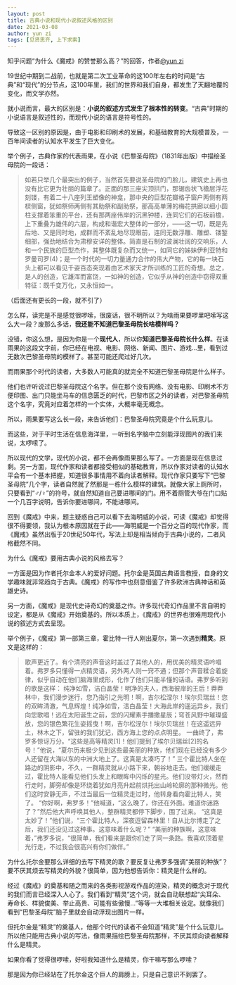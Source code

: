 ```yaml
---
layout: post
title: 古典小说和现代小说叙述风格的区别
date: 2021-03-08
author: yun zi
tags: [见贤思齐, 上下求索]
---
```


 知乎问题“为什么《魔戒》的赞誉那么高？”的回答，作者[@yun zi](https://www.zhihu.com/question/433434630/answer/1769316390)

19世纪中期到二战前，也就是第二次工业革命的这100年左右的时间是“古典”和“现代”的分节点，这100年里，我们的世界和我们自身，都发生了天翻地覆的变化，而文学亦然。

就小说而言，最大的区别是：**小说的叙述方式发生了根本性的转变**。“古典”时期的小说语言是叙述性的，而现代小说的语言是符号性的。

导致这一区别的原因是，由于电影和印刷术的发展，和基础教育的大规模普及，一百年间读者的认知水平发生了巨大变化。

举个例子，古典作家的代表雨果，在小说《巴黎圣母院》（1831年出版）中描绘圣母院的一段话：

> 如若只举几个最突出的例子，当然首先要说圣母院的门脸儿，建筑史上再也没有比它更为壮丽的篇章了。正面的那三座尖顶拱门，那锯齿状飞檐层浮花刻镂，有着二十八座列王塑像的神龛，那中央的巨型花瓣格子窗户两侧有两棂侧窗，犹如祭师两侧有其助祭和副助祭，那高高单薄的梅花拱廊以细小圆柱支撑着笨重的平台，还有那两座伟岸的沉黑钟楼，连同它们的石板前檐，上下重叠为雄伟的六层，构成和谐宏大整体的一部分，——这一切，既是先后地、又是同时地，成群而不紊乱地尽现眼前，连同无数浮雕、雕塑、镂錾细部，强劲地结合为肃穆安详的整体。简直是石制的波澜壮阔的交响乐，人和一个民族的巨型杰作，其整体既复杂而又统一，如同它的姊妹伊利亚特和罗曼司罗(4)；是一个时代的一切力量通力合作的伟大产物，它的每一块石头上都可以看见千姿百态突现着由艺术家天才所训练的工匠的奇想。总之，是人的创造，它雄浑而富饶，一如神的创造，它似乎从神的创造中窃得双重特征：既千变万化，又永恒如一。

（后面还有更长的一段，就不引了）

怎么样，读完是不是感觉很啰嗦，很废话，很不明所以？为啥雨果要啰里吧嗦写这么大一段？废那么多话，**我还能不知道巴黎圣母院长啥模样吗？**

没错，你这么想，是因为你是一个**现代人**，所以你**知道巴黎圣母院长什么样**。在读雨果的这段文字前，你已经在电视、电影、网络、新闻、图片、游戏...里，看到过无数次巴黎圣母院的模样了。甚至可能还爬过好几次。

而雨果那个时代的读者，大多数人可能真的就完全不知道巴黎圣母院是什么样子。

他们也许听说过巴黎圣母院这个名字。但在那个没有网络、没有电影、印刷术不方便印图、出门只能坐马车的信息匮乏的时代，巴黎市区之外的读者，对巴黎圣母院这个名字，究竟对应着怎样的一个实体，大概率毫无概念。

所以，雨果要写这么长一段，来告诉他们：巴黎圣母院究竟是个什么玩意儿。

而这些，对于平时生活在信息海洋里，一听到名字脑中立刻能浮现图片的我们来说，太啰嗦了。

所以现代的文学，现代的小说，都不会再像雨果那么写了。一方面是现在信息过剩。另一方面，现代作家和读者都接受相似的基础教育，所以作家对读者的认知水平会有一个基本把握，知道很多事情用不着向读者解释。现代作家只要写下“巴黎圣母院”几个字，读者自然就了然那是一栋什么模样的建筑。就像大家上厕所时，只要看到“♂/♀”的符号，就自然知道自己要进哪间的门。用不着厕管大爷在门口贴一个几百字说明，告诉你要进哪间，不能进哪间。

回到《魔戒》中来，题主疑惑自己可以看下去海明威的小说，可读《魔戒》却觉得很不得要领，我认为根本原因就在于此——海明威是一个百分之百的现代作家，而《魔戒》虽然出版于20世纪50年代，写法上却是相当倾向于古典小说的，二者风格截然不同。

为什么《魔戒》要用古典小说的风格去写？

一方面是因为作者托尔金本人的爱好问题。托尔金是英国古典语言教授，自身的文学趣味就非常趋向于古典。《魔戒》的写作中也刻意借鉴了许多欧洲古典神话和英雄史诗。

另一方面，《魔戒》是现代史诗奇幻的奠基之作。许多现代奇幻作品里不言自明的设定，都是从《魔戒》开始奠基的。所以本质上，《魔戒》的世界也很难用现代小说的叙述方式去呈现。

举个例子，《魔戒》第一部第三章，霍比特一行人刚出夏尔，第一次遇到**精灵**。原文是这样的：

> 歌声更近了。有个清亮的声音这时盖过了其他人的，用优美的精灵语吟唱着。弗罗多只懂得一点精灵语，另外两人则一窍不通；但那个声音糅合着旋律，似乎自动在他们脑海里成形，化作了他们只能半懂的话语。弗罗多听到的歌是这样：
> 纯净如雪，洁白晶莹！明净的夫人，西海彼岸的王后！莽莽林中，我们漫步迷行，您乃指引之光明！啊，吉尔松涅尔！埃尔贝瑞丝！您的双眸清澈，气息辉煌！纯净如雪，洁白晶莹！大海此岸的遥远异乡，我们向您歌唱！远在太阳诞生之前，您的闪耀素手播撒星辰；穹苍风野中璀璨盛放，您的银色繁花生姿摇曳！啊，吉尔松涅尔！埃尔贝瑞丝！在这遥远异土，林木之下，留驻的我们犹记，西方海上您的点点明星。
> 一曲终了，弗罗多惊讶万分。“这些是高等精灵[1]！他们提到了埃尔贝瑞丝[2]的名号！”他说，“夏尔历来极少见到这些最美丽的种族，他们现在已经没有多少人还留在大海以东的中洲大地上了。这真是太凑巧了！”
> 三个霍比特人坐在路边的阴影中，不久，一群精灵就从小路下来，朝谷地走去。他们缓缓走过，霍比特人能看见他们头发上和眼眸中闪烁的星光。他们没带灯火，然而行走时，脚旁却像是环绕着犹如月亮升起前烘托出山岭轮廓的那种微光。他们这时安静无声，不过当最后一位精灵走过时，他转身看向霍比特人，笑了。
> “你好啊，弗罗多！”他喊道，“这么晚了，你还在外面。难道你迷路了？”然后他大声呼唤其他人，整群精灵都停下脚步，围了过来。
> “这真是太妙了！”他们说，“三个霍比特人，深夜逗留森林里！自从比尔博走了之后，我们还没见过这种事。这意味着什么呢？”
> “美丽的种族啊，这意味着，”弗罗多说，“很简单，我们看来是跟你们走了同一条路。我喜欢顶着星光行走，不过我会很高兴有你们做伴。”

为什么托尔金要那么详细的去写下精灵的歌？要反复让弗罗多强调“美丽的种族”？要不厌其烦去写精灵的外貌？很简单，因为他想告诉你：精灵是什么样的。

经过《魔戒》的奠基和随之而来的各类影视游戏作品的渲染，精灵的概念对于现代的我们而言已经深入人心了。我们看到“精灵”这个词，就会自动联想起“尖耳朵、寿命长、样貌俊美、举止高贵、可能有些傲慢...”等等一大堆相关设定。就像我们看到“巴黎圣母院”脑子里就会自动浮现出图片一样。

但托尔金是“精灵”的奠基人，他那个时代的读者不会知道“精灵”是个什么玩意儿。所以他只能用古典小说的写法，像雨果描绘巴黎圣母院那样，不厌其烦向读者解释什么是精灵。

如果你看了觉得很啰嗦，好啦我知道什么是精灵，你干嘛写那么啰嗦？

那是因为你已经站在了托尔金这个巨人的肩膀上，只是自己意识不到罢了。